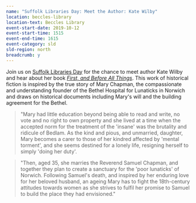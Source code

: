 ```yaml
---
name: "Suffolk Libraries Day: Meet the Author: Kate Wilby"
location: beccles-library
location-text: Beccles Library
event-start-date: 2019-10-12
event-start-time: 1515
event-end-time: 1615
event-category: sld
sld-region: north
breadcrumb: y
---
```


Join us on [Suffolk Libraries Day](/suffolk-libraries-day/) for the chance to meet author Kate Wilby and hear about her book [<cite>First, and Before All Things</cite>](https://suffolk.spydus.co.uk/cgi-bin/spydus.exe/ENQ/OPAC/BIBENQ?BRN=2574768). This work of historical fiction is inspired by the true story of Mary Chapman, the compassionate and understanding founder of the Bethel Hospital for Lunaticks in Norwich and draws on historical documents including Mary's will and the building agreement for the Bethel.

> "Mary had little education beyond being able to read and write, no vote and no right to own property and she lived at a time when the accepted norm for the treatment of the 'insane' was the brutality and ridicule of Bedlam. As the kind and pious, and unmarried, daughter, Mary becomes a carer to those of her kindred affected by 'mental torment', and she seems destined for a lonely life, resigning herself to simply 'doing her duty'.

> "Then, aged 35, she marries the Reverend Samuel Chapman, and together they plan to create a sanctuary for the 'poor lunaticks' of Norwich. Following Samuel's death, and inspired by her enduring love for her beloved husband, an ageing Mary has to fight the 18th-century attitudes towards women as she strives to fulfil her promise to Samuel to build the place they had envisioned."

